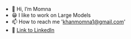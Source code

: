 - 👋 Hi, I’m Momna
- 😁 I like to work on Large Models
- 📫 How to reach me 'khanmomna1@gmail.com'
- 🔗 [Link to LinkedIn](https://www.linkedin.com/in/momnadar1/)

<!---
Momnadar1/Momnadar1 is a ✨ special ✨ repository because its `README.md` (this file) appears on your GitHub profile.
You can click the Preview link to take a look at your changes.
--->
